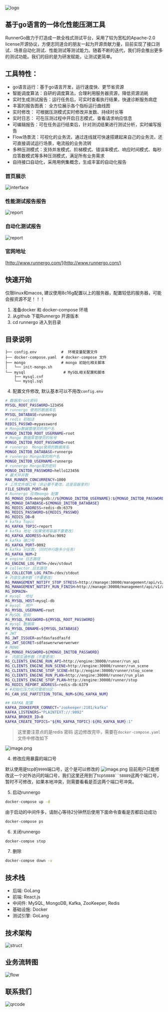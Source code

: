 ![logo](https://apipost.oss-cn-beijing.aliyuncs.com/kunpeng/images/log.png)

## 基于go语言的一体化性能压测工具

RunnerGo致力于打造成一款全栈式测试平台，采用了较为宽松的Apache-2.0 license开源协议，方便志同道合的朋友一起为开源贡献力量，目前实现了接口测试、场景自动化测试、性能测试等测试能力。随着不断的迭代，我们将会推出更多的测试功能。我们的目的是为研发赋能，让测试更简单。

## 工具特性：
- go语言运行：基于go语言开发，运行速度快、更节省资源
- 智能调度算法：自研的调度算法，合理利用服务器资源，降低资源消耗
- 实时生成测试报告：运行任务后，可实时查看执行结果，快速诊断服务病症
- 丰富的报告图表： 全方位展示各个指标运行曲线图
- 实时修改： 可根据压测模式实时修改并发数、持续时长等
- 实时日志： 可在压测过程中开启日志模式，查看请求响应信息
- 可编辑报告：可在任务运行结束后，针对测试结果进行测试分析，实时编写报告
- Flow场景流：可视化的业务流，通过连线就可快速搭建起来自己的业务流，还可直接调试运行场景，电流般的业务流转
- 多种压测模式：支持并发模式、阶梯模式、错误率模式、响应时间模式、每秒应答数模式等多种压测模式，满足所有业务需求
- 自持接口自动化，采用用例集概念，生成丰富的自动化报告

### 首页展示
![interface](https://apipost.oss-cn-beijing.aliyuncs.com/kunpeng/images/home.jpg)

### 性能测试报告报告
![report](https://apipost.oss-cn-beijing.aliyuncs.com/kunpeng/images/stress_report.jpg)

### 自动化测试报告
![report](https://apipost.oss-cn-beijing.aliyuncs.com/kunpeng/images/auto_report.jpg)

### 官网地址
[http://www.runnergo.com/](http://www.runnergo.com/)

## 快速开始

仅限linux和macos, 建议使用8c16g配置以上的服务器，配置较低的服务器，可能会报资源不足！！！
1. 准备docker 和 docker-compose 环境
2. 从github 下载Runnergo 开源版本
3. cd runnergo 进入到目录
## 目录说明
```
├── config.env           #  环境变量配置文件
├── docker-compose.yaml  # docker-compose 文件
├── mongo                # mongo 初始化相关脚本
│   └── init-mongo.sh 
└── mysql                 # MySQL相关配置和脚本
    ├── mysql.cnf
    └── mysql.sql
```

4. 配置文件修改, 默认基本可以不用改`config.env`
```bash
# 数据库root密码
MYSQL_ROOT_PASSWORD=123456
# runnergo 使用的数据库名
MYSQL_DATABASE=runnergo
# redis 初始话
REDIS_PASSWD=mypassword
# Mongo数据管理员的用户名
MONGO_INITDB_ROOT_USERNAME=root
# Mongo 数据库管理员的账号
MONGO_INITDB_ROOT_PASSWORD=root
# runnergo  Mongo使用的数据库名
MONGO_INITDB_DATABASE=runnergo
# runnergo Mongo库的用户名
MONGO_INITDB_USERNAME=runnergo
# runnergo Mongo库的密码
MONGO_INITDB_PASSWORD=hello123456
# 最大并非数
MAX_RUNNER_CONCURRENCY=1000
# 上传文件端口号（非必要不要改，这是容器里的）
FILE_SERVER_PORT=80
# Runnergo 应用mongo 配置
RG_MONGO_DSN=mongodb://${MONGO_INITDB_USERNAME}:${MONGO_INITDB_PASSWORD}@mongo-db:27017/${MONGO_INITDB_DATABASE}
RG_MONGO_DATABASE=${MONGO_INITDB_DATABASE}
RG_REDIS_ADDRESS=redis-db:6379
RG_REDIS_PASSWORD=${REDIS_PASSWD}
RG_REDIS_DB=0
# kafka Topic
RG_KAFKA_TOPIC=report
# kafka 地址（如果使用容器不要更改）
RG_KAFKA_ADDRESS=kafka:9092
# kafka 端口号
RG_KAFKA_PORT=9092
# kafka 分区数，（同时并行跑多少任务）
RG_KAFKA_NUM=2
# engine 日志路径
RG_ENGINE_LOG_PATH=/dev/stdout
# collector 日志路径
RG_COLLECTOR_LOG_PATH=/dev/stdout
# 内部互通参数（不要更改）
RG_MANAGEMENT_NOTIFY_STOP_STRESS=http://manage:30000/management/api/v1/plan/notify_stop_stress
RG_MANAGEMENT_NOTIFY_RUN_FINISH=http://manage:30000/management/api/v1/auto_plan/notify_run_finish
RG_DOMAIN=
# mysql  地址
RG_MYSQL_HOST=mysql-db
# mysql  用户
RG_MYSQL_USERNAME=root
# MySQL 密码
RG_MYSQL_PASSWORD=${MYSQL_ROOT_PASSWORD}
# mysql 数据库
RG_MYSQL_DBNAME=${MYSQL_DATABASE}
# JWT
RG_JWT_ISSUER=asfdasfasdfasfd
RG_JWT_SECRET=sdfaswerwrwerwerwer
# MONG
RG_MONGO_PASSWORD=${MONGO_INITDB_PASSWORD}
#  内部互通参数（不要更改）
RG_CLIENTS_ENGINE_RUN_API=http://engine:30000/runner/run_api
RG_CLIENTS_ENGINE_RUN_SCENE=http://engine:30000/runner/run_scene
RG_CLIENTS_ENGINE_STOP_SCENE=http://engine:30000/runner/stop_scene
RG_CLIENTS_ENGINE_RUN_PLAN=http://engine:30000/runner/run_plan
RG_CLIENTS_ENGINE_STOP_PLAN=http://engine:30000/runner/stop
RG_REDIS_REPORT_ADDRESS=redis-db:6379
# #初始化压力机可使用分区
RG_CAN_USE_PARTITION_TOTAL_NUM=${RG_KAFKA_NUM}

## KAFKA 配置
KAFKA_ZOOKEEPER_CONNECT="zookeeper:2181/kafka"
KAFKA_LISTENERS="PLAINTEXT://:9092"
KAFKA_BROKER_ID=0
KAFKA_CREATE_TOPICS="${RG_KAFKA_TOPIC}:${RG_KAFKA_NUM}:1"
```
> 这里要注意点的是redis 密码 这边修改完毕，需要在`docker-compose.yaml`文件中修改如下

![image.png](https://cdn.nlark.com/yuque/0/2023/png/21596669/1677909335248-3196ecbe-1cca-4f6d-9fe7-7ccb4306d366.png#averageHue=%23332622&clientId=u76a21a17-0a80-4&from=paste&height=388&id=u2a967d06&name=image.png&originHeight=388&originWidth=986&originalType=binary&ratio=1&rotation=0&showTitle=false&size=37278&status=done&style=none&taskId=ud0d71f5b-6594-44c7-b825-6834223e00b&title=&width=986)

4. 修改应用暴露的端口号

默认使用是tcp的`9999`端口号，这个是可以修改的  ![image.png](https://cdn.nlark.com/yuque/0/2023/png/21596669/1677909453034-a7fd111b-7df9-4535-8903-049a03fa4b43.png#averageHue=%23322420&clientId=u76a21a17-0a80-4&from=paste&height=164&id=u96774530&name=image.png&originHeight=164&originWidth=986&originalType=binary&ratio=1&rotation=0&showTitle=false&size=14903&status=done&style=none&taskId=u4ecd8c1f-f405-4e68-986d-6afb11ac8d7&title=&width=986)
目前用户只能修改这一个对外访问的端口号，我们这里还用到了tcp`58888``58889`这两个端口号，暂时不可修改，如果本地冲突，则需要看看是否这两个端口号冲突。

5. 启动runnergo
```bash
docker-compose up -d 
```
由于启动的中间件多，请耐心等待2分钟然后使用下面命令查看是否都启动成功
```bash
docker-compose ps 
```

6. 关闭runnergo
```bash
docker-compse stop  

```

7. 删除
```bash
docker-compse down -v 
```



## 技术栈
- 后端: GoLang
- 前端: React.js
- 中间件: MySQL, MongoDB, Kafka, ZooKeeper, Redis
- 基础设施: Docker
- 测试引擎: GoLang

## 技术架构
![struct](https://apipost.oss-cn-beijing.aliyuncs.com/kunpeng/images/struct.png)

## 业务流转图
![flow](https://apipost.oss-cn-beijing.aliyuncs.com/kunpeng/images/flow.png)

## 联系我们
![qrcode](https://apipost.oss-cn-beijing.aliyuncs.com/kunpeng/lianxi.png)
